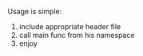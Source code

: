 Usage is simple:

1. include appropriate header file
2. call main func from his namespace
3. enjoy

